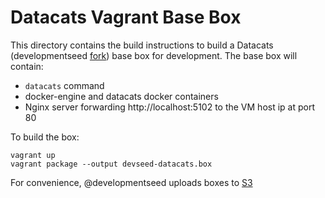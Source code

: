 # Datacats Vagrant Base Box

This directory contains the build instructions to build a Datacats (developmentseed [fork](http://github.com/developmentseed/datacats)) base box for development.
The base box will contain:

- `datacats` command 
- docker-engine and datacats docker containers
- Nginx server forwarding http://localhost:5102 to the VM host ip at port 80

To build the box:

```
vagrant up
vagrant package --output devseed-datacats.box
```

For convenience, @developmentseed uploads boxes to [S3](https://s3.amazonaws.com/offgrid-vbox/devseed-datacats.box)
